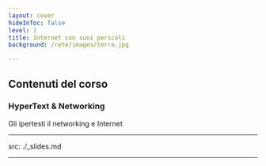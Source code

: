```yaml
---
layout: cover
hideInToc: false
level: 1
title: Internet con suoi pericoli
background: /rete/images/terra.jpg

---
```


## Contenuti del corso

### HyperText & Networking

Gli ipertesti il networking e Internet

<Toc columns="2" maxDepth="2" minDepth="2" mode="next" />

---
src: ./_slides.md

---
